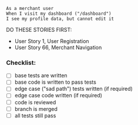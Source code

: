 ```
As a merchant user
When I visit my dashboard ("/dashboard")
I see my profile data, but cannot edit it
```

DO THESE STORIES FIRST:
- User Story 1, User Registration
- User Story 66, Merchant Navigation

### Checklist:

- [ ] base tests are written
- [ ] base code is written to pass tests
- [ ] edge case ("sad path") tests written (if required)
- [ ] edge case code written (if required)
- [ ] code is reviewed
- [ ] branch is merged
- [ ] all tests still pass
